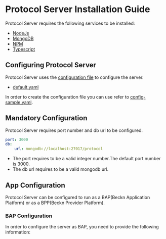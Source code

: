 # Protocol Server Installation Guide

Protocol Server requires the following services to be installed:

- [NodeJs](https://nodejs.org/en/)
- [MongoDB](https://www.mongodb.org/)
- [NPM](https://www.npmjs.com/)
- [Typescript](https://www.typescriptlang.org/)

## Configuring Protocol Server

Protocol Server uses the [configuration file](/config/default.yaml) to configure the server.

- [default.yaml](/config/default.yaml)

In order to create the configuration file you can use refer to [config-sample.yaml](/config/config-sample.yaml).

## Mandatory Configuration

Protocol Server requires port number and db url to be configured.

```yaml
port: 3000
db: 
    url: mongodb://localhost:27017/protocol
```

- The port requires to be a valid integer number.The default port number is 3000.
- The db url requires to be a valid mongodb url.

## App Configuration

Protocol Server can be configured to run as a BAP(Beckn Application Platform) or as a BPP(Beckn Provider Platform).

### BAP Configuration

In order to configure the server as BAP, you need to provide the following information:

